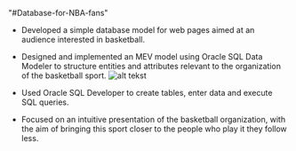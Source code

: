 "#Database-for-NBA-fans" 

- Developed a simple database model for web pages aimed at an audience interested in basketball.
- Designed and implemented an MEV model using Oracle SQL Data Modeler to structure entities and attributes relevant to the organization of the basketball sport.
  ![alt tekst](C:\Users\David\Downloads> "opis slike")

- Used Oracle SQL Developer to create tables, enter data and execute SQL queries.
- Focused on an intuitive presentation of the basketball organization, with the aim of bringing this sport closer to the people who play it
 they follow less.


